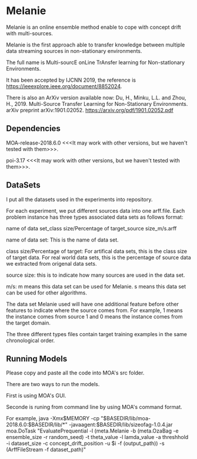 # Melanie
Melanie is an online ensemble method enable to cope with concept drift with multi-sources. 

Melanie is the first approach able to transfer knowledge between multiple data streaming sources in non-stationary environments. 

The full name is Multi-sourcE onLine TrAnsfer learning for Non-statIonary Environments. 

It has been accepted by IJCNN 2019, the reference is https://ieeexplore.ieee.org/document/8852024.

There is also an ArXiv version available now:
Du, H., Minku, L.L. and Zhou, H., 2019. Multi-Source Transfer Learning for Non-Stationary Environments. arXiv preprint arXiv:1901.02052. 
https://arxiv.org/pdf/1901.02052.pdf

## Dependencies
MOA-release-2018.6.0 <<<It may work with other versions, but we haven't tested with them>>>.

poi-3.17 <<<It may work with other versions, but we haven't tested with them>>>.

## DataSets
I put all the datasets used in the experiments into repository.
 
For each experiment, we put different sources data into one arff.file. Each problem instance has three types associated data sets as follows format:

name of data set_class size/Percentage of target_source size_m/s.arff

name of data set: This is the name of data set.

class size/Percentage of target: For artifical data sets, this is the class size of target data. 
For real world data sets, this is the percentage of source data we extracted from origenal data sets.

source size: this is to indicate how many sources are used in the data set.

m/s: m means this data set can be used for Melanie. s means this data set can be used for other algorithms.

The data set Melanie used will have one additional feature before other features to indicate where the source comes from.
For example, 1 means the instance comes from source 1 and 0 means the instance comes from the target domain. 

The three different types files contain target training examples in the same chronological order.

## Running Models
Please copy and paste all the code into MOA's src folder.

There are two ways to run the models.

First is using MOA's GUI.

Seconde is runing from command line by using MOA's command format.

For example, java -Xmx$MEMORY -cp "$BASEDIR/lib/moa-2018.6.0:$BASEDIR/lib/*" -javaagent:$BASEDIR/lib/sizeofag-1.0.4.jar moa.DoTask "EvaluatePrequential -l (meta.Melanie -b (meta.OzaBag -e ensemble_size -r random_seed) -t theta_value -l lamda_value -a threshhold -i dataset_size -c concept_drift_position -u $i -f (output_path)) -s (ArffFileStream -f dataset_path)"

